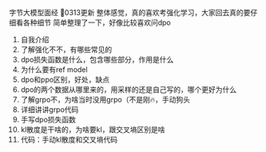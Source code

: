 字节大模型面经 📒0313更新
整体感觉，真的喜欢考强化学习，大家回去真的要仔细看各种细节
简单整理了一下，好像比较喜欢问dpo
1. 自我介绍
2. 了解强化不不，有哪些常见的
3. dpo损失函数是什么，包含哪些部分，作用是什么
4. 为什么要有ref model
5. dpo和ppo区别，好处，缺点
6. dpo的两个数据从哪里来的，用采样的还是自己写的，哪个更好为什么
7. 了解grpo不，为啥当时没用grpo（不是刚🔥，手动狗头
8. 详细讲讲grpo代码
9. 手写dpo损失函数
10. kl散度是干啥的，为啥要kl，跟交叉墒区别是啥
11. 代码：手动kl散度和交叉墒代码